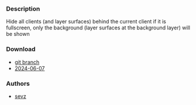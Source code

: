 ### Description
Hide all clients (and layer surfaces) behind the current client if it is fullscreen, only the background  (layer surfaces at the background layer) will be shown

### Download
- [git branch](https://codeberg.org/sevz/dwl/src/branch/hide-behind-fullscreen)
- [2024-06-07](https://codeberg.org/dwl/dwl-patches/raw/branch/main/patches/hide-behind-fullscreen/hide-behind-fullscreen.patch)

### Authors
- [sevz](https://codeberg.org/sevz)
